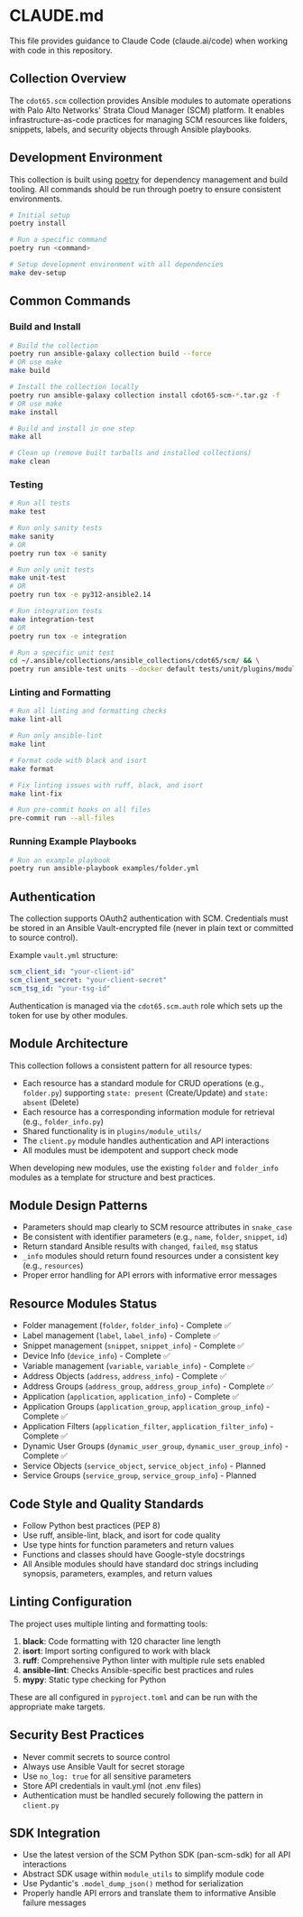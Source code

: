 # CLAUDE.md

This file provides guidance to Claude Code (claude.ai/code) when working with code in this repository.

## Collection Overview

The `cdot65.scm` collection provides Ansible modules to automate operations with Palo Alto Networks' Strata Cloud Manager (SCM) platform. It enables infrastructure-as-code practices for managing SCM resources like folders, snippets, labels, and security objects through Ansible playbooks.

## Development Environment

This collection is built using [poetry](https://python-poetry.org/) for dependency management and build tooling. All commands should be run through poetry to ensure consistent environments.

```bash
# Initial setup
poetry install

# Run a specific command
poetry run <command>

# Setup development environment with all dependencies
make dev-setup
```

## Common Commands

### Build and Install

```bash
# Build the collection
poetry run ansible-galaxy collection build --force
# OR use make
make build

# Install the collection locally
poetry run ansible-galaxy collection install cdot65-scm-*.tar.gz -f
# OR use make
make install

# Build and install in one step
make all

# Clean up (remove built tarballs and installed collections)
make clean
```

### Testing

```bash
# Run all tests
make test

# Run only sanity tests
make sanity
# OR
poetry run tox -e sanity

# Run only unit tests
make unit-test
# OR
poetry run tox -e py312-ansible2.14

# Run integration tests
make integration-test
# OR
poetry run tox -e integration

# Run a specific unit test
cd ~/.ansible/collections/ansible_collections/cdot65/scm/ && \
poetry run ansible-test units --docker default tests/unit/plugins/module_utils/test_scm.py
```

### Linting and Formatting

```bash
# Run all linting and formatting checks
make lint-all

# Run only ansible-lint
make lint

# Format code with black and isort
make format

# Fix linting issues with ruff, black, and isort
make lint-fix

# Run pre-commit hooks on all files
pre-commit run --all-files
```

### Running Example Playbooks

```bash
# Run an example playbook
poetry run ansible-playbook examples/folder.yml
```

## Authentication

The collection supports OAuth2 authentication with SCM. Credentials must be stored in an Ansible Vault-encrypted file (never in plain text or committed to source control).

Example `vault.yml` structure:
```yaml
scm_client_id: "your-client-id"
scm_client_secret: "your-client-secret"
scm_tsg_id: "your-tsg-id"
```

Authentication is managed via the `cdot65.scm.auth` role which sets up the token for use by other modules.

## Module Architecture

This collection follows a consistent pattern for all resource types:
- Each resource has a standard module for CRUD operations (e.g., `folder.py`) supporting `state: present` (Create/Update) and `state: absent` (Delete)
- Each resource has a corresponding information module for retrieval (e.g., `folder_info.py`)
- Shared functionality is in `plugins/module_utils/`
- The `client.py` module handles authentication and API interactions
- All modules must be idempotent and support check mode

When developing new modules, use the existing `folder` and `folder_info` modules as a template for structure and best practices.

## Module Design Patterns

- Parameters should map clearly to SCM resource attributes in `snake_case`
- Be consistent with identifier parameters (e.g., `name`, `folder`, `snippet`, `id`)
- Return standard Ansible results with `changed`, `failed`, `msg` status
- `_info` modules should return found resources under a consistent key (e.g., `resources`)
- Proper error handling for API errors with informative error messages

## Resource Modules Status

- Folder management (`folder`, `folder_info`) - Complete ✅
- Label management (`label`, `label_info`) - Complete ✅
- Snippet management (`snippet`, `snippet_info`) - Complete ✅
- Device Info (`device_info`) - Complete ✅
- Variable management (`variable`, `variable_info`) - Complete ✅
- Address Objects (`address`, `address_info`) - Complete ✅
- Address Groups (`address_group`, `address_group_info`) - Complete ✅
- Application (`application`, `application_info`) - Complete ✅
- Application Groups (`application_group`, `application_group_info`) - Complete ✅
- Application Filters (`application_filter`, `application_filter_info`) - Complete ✅
- Dynamic User Groups (`dynamic_user_group`, `dynamic_user_group_info`) - Complete ✅
- Service Objects (`service_object`, `service_object_info`) - Planned
- Service Groups (`service_group`, `service_group_info`) - Planned

## Code Style and Quality Standards

- Follow Python best practices (PEP 8)
- Use ruff, ansible-lint, black, and isort for code quality
- Use type hints for function parameters and return values
- Functions and classes should have Google-style docstrings
- All Ansible modules should have standard doc strings including synopsis, parameters, examples, and return values

## Linting Configuration

The project uses multiple linting and formatting tools:

1. **black**: Code formatting with 120 character line length
2. **isort**: Import sorting configured to work with black
3. **ruff**: Comprehensive Python linter with multiple rule sets enabled
4. **ansible-lint**: Checks Ansible-specific best practices and rules
5. **mypy**: Static type checking for Python

These are all configured in `pyproject.toml` and can be run with the appropriate make targets.

## Security Best Practices

- Never commit secrets to source control
- Always use Ansible Vault for secret storage
- Use `no_log: true` for all sensitive parameters
- Store API credentials in vault.yml (not .env files)
- Authentication must be handled securely following the pattern in `client.py`

## SDK Integration

- Use the latest version of the SCM Python SDK (pan-scm-sdk) for all API interactions
- Abstract SDK usage within `module_utils` to simplify module code
- Use Pydantic's `.model_dump_json()` method for serialization
- Properly handle API errors and translate them to informative Ansible failure messages